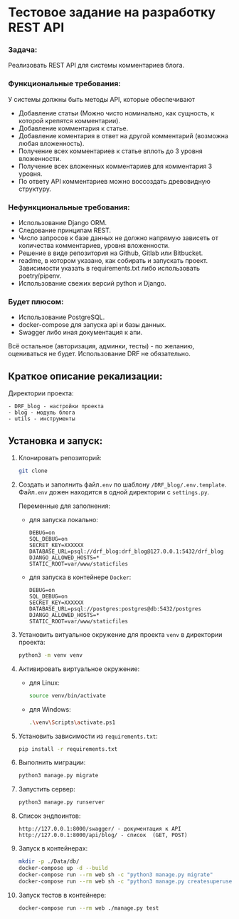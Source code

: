 # Тестовое задание на разработку REST API 
### Задача:
Реализовать REST API для системы комментариев блога.

### Функциональные требования:
У системы должны быть методы API, которые обеспечивают
- Добавление статьи (Можно чисто номинально, как сущность, к которой крепятся комментарии).
- Добавление комментария к статье.
- Добавление коментария в ответ на другой комментарий (возможна любая вложенность).
- Получение всех комментариев к статье вплоть до 3 уровня вложенности.
- Получение всех вложенных комментариев для комментария 3 уровня.
- По ответу API комментариев можно воссоздать древовидную структуру.

### Нефункциональные требования:
- Использование Django ORM.
- Следование принципам REST.
- Число запросов к базе данных не должно напрямую зависеть от количества комментариев, уровня вложенности.
- Решение в виде репозитория на Github, Gitlab или Bitbucket.
- readme, в котором указано, как собирать и запускать проект. Зависимости указать в requirements.txt либо использовать poetry/pipenv.
- Использование свежих версий python и Django.

### Будет плюсом:
- Использование PostgreSQL.
- docker-compose для запуска api и базы данных.
- Swagger либо иная документация к апи.

Всё остальное (авторизация, админки, тесты) - по желанию, оцениваться не будет. Использование DRF не обязательно.

## Краткое описание рекализации:
Директории проекта:
```
- DRF_blog - настройки проекта
- blog - модуль блога
- utils - инструменты
```


## Установка и запуск:
1. Клонировать репозиторий:
   ```bash
   git clone 
   ```
2. Создать и заполнить файл`.env` по шаблону `/DRF_blog/.env.template`. Файл`.env` дожен находится в одной директории с `settings.py`.
   
   Переменные для заполнения:
   
   - для запуска локально:
      ```
      DEBUG=on
      SQL_DEBUG=on
      SECRET_KEY=XXXXXX
      DATABASE_URL=psql://drf_blog:drf_blog@127.0.0.1:5432/drf_blog
      DJANGO_ALLOWED_HOSTS=*
      STATIC_ROOT=var/www/staticfiles
      ```
      
   - для запуска в контейнере `Docker`:
      ```
      DEBUG=on
      SQL_DEBUG=on
      SECRET_KEY=XXXXXX
      DATABASE_URL=psql://postgres:postgres@db:5432/postgres
      DJANGO_ALLOWED_HOSTS=*
      STATIC_ROOT=var/www/staticfiles
      ```
   
3. Установить витуальное окружение для проекта `venv` в директории проекта:
    ```bash
    python3 -m venv venv
    ```
4. Активировать виртуальное окружение:
   - для Linux: 
       ```bash
       source venv/bin/activate
       ```
   - для Windows:
       ```bash
       .\venv\Scripts\activate.ps1
       ```
5. Установить зависимости из `requirements.txt`:
    ```bash
    pip install -r requirements.txt
    ```
6. Выполнить миграции:
    ```bash
    python3 manage.py migrate
    ```
7. Запустить сервер:
    ```bash
    python3 manage.py runserver
    ```
8. Список эндпоинтов:
   ```angular2html
   http://127.0.0.1:8000/swagger/ - документация к API
   http://127.0.0.1:8000/api/blog/ - список  (GET, POST)
   ```
9. Запуск в контейнерах:
    ```bash
    mkdir -p ./Data/db/
    docker-compose up -d --build
    docker-compose run --rm web sh -c "python3 manage.py migrate"
    docker-compose run --rm web sh -c "python3 manage.py createsuperuser"
    ```
10. Запуск тестов в контейнере:
    ```bash
    docker-compose run --rm web ./manage.py test
    ```


